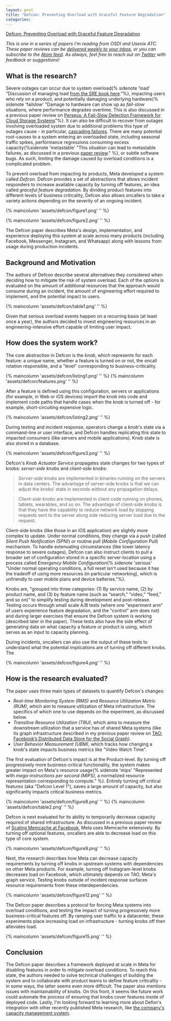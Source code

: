 ```yaml
---
layout: post
title: "Defcon: Preventing Overload with Graceful Feature Degradation"
categories:
---
```


[Defcon: Preventing Overload with Graceful Feature Degradation](https://www.usenix.org/conference/osdi23/presentation/meza)

_This is one in a series of papers I'm reading from OSDI and Usenix ATC. These paper reviews can be [delivered weekly to your inbox](https://newsletter.micahlerner.com/), or you can subscribe to the [Atom feed](https://www.micahlerner.com/feed.xml). As always, feel free to reach out on [Twitter](https://twitter.com/micahlerner) with feedback or suggestions!_

## What is the research?

Severe outages can occur due to system overload{% sidenote 'load' "Discussion of managing load [from the SRE book here](https://sre.google/workbook/managing-load/)."%}, impacting users who rely on a product, and potentially damaging underlying hardware{% sidenote 'failslow' "Damage to hardware can show up as _fail-slow_ situations, where performance degrades overtime. This is also discussed in a previous paper review on [Perseus: A Fail-Slow Detection Framework for Cloud Storage Systems](https://www.micahlerner.com/2023/04/16/perseus-a-fail-slow-detection-framework-for-cloud-storage-systems.html)"%}. It can also be difficult to recover from outages involving overloaded system due to additional problems this type of outages cause - in particular, [cascading failures](https://sre.google/sre-book/addressing-cascading-failures/). There are many potential root-causes to a system entering an overloaded state, including seasonal traffic spikes, performance regressions consuming excess capacity{%sidenote 'metastable' "This situation can lead to metastable failures, as discussed in a previous [paper review](https://www.micahlerner.com/2022/07/11/metastable-failures-in-the-wild.html)." %}, or subtle software bugs. As such, limiting the damage caused by overload conditions is a complicated problem.

To prevent overload from impacting its products, Meta developed a system called _Defcon_. Defcon provides a set of abstractions that allows incident responders to increase available capacity by turning off features, an idea called _graceful feature degradation_. By dividing product features into different levels of business criticality, Defcon also allows oncallers to take a variety actions depending on the severity of an ongoing incident.

{% maincolumn 'assets/defcon/figure1.png' '' %}

{% maincolumn 'assets/defcon/figure2.png' '' %}

The Defcon paper describes Meta's design, implementation, and experience deploying this system at scale across many products (including Facebook, Messenger, Instagram, and Whatsapp) along with lessons from usage during production incidents.

## Background and Motivation

The authors of Defcon describe several alternatives they considered when deciding how to mitigate the risk of system overload. Each of the options is evaluated on the amount of additional resources that the approach would consume during an incident, the amount of engineering effort required to implement, and the potential impact to users.

{% maincolumn 'assets/defcon/table1.png' '' %}

Given that serious overload events happen on a recurring basis (at least once a year), the authors decided to invest engineering resources in an engineering-intensive effort capable of limiting user impact.

## How does the system work?

The core abstraction in Defcon is the _knob_, which represents for each feature: a unique name, whether a feature is turned on or not, the oncall rotation responsible, and a "level" corresponding to business-criticality.

{% maincolumn 'assets/defcon/listing1.png' '' %}
{% maincolumn 'assets/defcon/features.png' '' %}

After a feature is defined using this configuration, servers or applications (for example, in Web or iOS devices) import the knob into code and implement code paths that handle cases when the _knob_ is turned off - for example, short-circuiting expensive logic.

{% maincolumn 'assets/defcon/listing2.png' '' %}

During testing and incident response, operators change a _knob_'s state via a command-line or user interface, and Defcon handles replicating this state to impacted consumers (like servers and mobile applications). Knob state is also stored in a database.

{% maincolumn 'assets/defcon/figure3.png' '' %}

Defcon's _Knob Actuator Service_ propagates state changes for two types of knobs: _server-side knobs_ and _client-side knobs_:

> _Server-side knobs_ are implemented in binaries running on the servers in data centers. The advantage of server-side knobs is that we can adjust the knobs’ state in seconds without any propagation delays.

> _Client-side knobs_ are implemented in client code running on phones, tablets, wearables, and so on. The advantage of client-side knobs is that they have the capability to reduce network load by stopping requests sent to the server along side reducing server load due to the request.

Client-side knobs (like those in an iOS application) are slightly more complex to update. Under normal conditions, they change via a push (called _Silent Push Notification (SPN)_) or routine pull (_Mobile Configuration Pull_) mechanism. To handle extenuating circumstances (like lower latency response to severe outages), Defcon can also instruct clients to pull a broader set of configuration stored in a specific server-location using a process called _Emergency Mobile Configuration_{% sidenote 'serious' "Under normal operating conditions, a full reset isn't used because it has the tradeoff of using more resources (in particular networking), which is unfriendly to user mobile plans and device batteries."%}.

Knobs are, "grouped into three categories: (1) By service name, (2) by product name, and (3) by feature name (such as “search,” “video,” “feed,” and so on)" to simplify testing during development and post-release. Testing occurs through small scale A/B tests (where one "experiment arm" of users experience feature degradation, and the "control" arm does not) and during larger exercises that ensure the Defcon system is working (described later in the paper). These tests also have the side effect of generating data on what capacity a feature or product is using, which serves as an input to capacity planning.

During incidents, oncallers can also use the output of these tests to understand what the potential implications are of turning off different knobs. The

{% maincolumn 'assets/defcon/figure4.png' '' %}

## How is the research evaluated?

The paper uses three main types of datasets to quantify Defcon's changes:

- _Real-time Monitoring System (RMS)_ and _Resource Utilization Metric (RUM)_, which aim to measure utilization of Meta infrastructure. The specifics of which one to use depends on the experiment, as discussed below.
- _Transitive Resource Utilization (TRU)_, which aims to measure the downstream utilization that a service has of shared Meta systems (like its graph infrastructure described in my previous paper review on [TAO: Facebook’s Distributed Data Store for the Social Graph](https://www.micahlerner.com/2021/10/13/tao-facebooks-distributed-data-store-for-the-social-graph.html)).
- _User Behavior Measurement (UBM)_, which tracks how changing a knob's state impacts business metrics like "Video Watch Time".

The first evaluation of Defcon's impact is at the Product-level. By turning off progressively more business-critical functionality, the system makes greater impact on Meta's resource usage{% sidenote 'mips' "Represented with _mega-instructions per second (MIPS)_, a normalized resource representation corresponding to compute." %}. Entirely turning off critical features (aka "Defcon Level 1"), saves a large amount of capacity, but also significantly impacts critical business metrics.

{% maincolumn 'assets/defcon/figure8.png' '' %}
{% maincolumn 'assets/defcon/table2.png' '' %}

Defcon is next evaluated for its ability to temporarily decrease capacity required of shared infrastructure. As discussed in a previous paper review of [Scaling Memcache at Facebook](https://www.micahlerner.com/2021/05/31/scaling-memcache-at-facebook.html), Meta uses Memcache extensively. By turning off optional features, oncallers are able to decrease load on this type of core system.

{% maincolumn 'assets/defcon/figure9.png' '' %}

Next, the research describes how Meta can decrease capacity requirements by turning off knobs in upstream systems with dependencies on other Meta products. For example, turning off Instagram-level knobs decreases load on Facebook, which ultimately depends on TAO, Meta's graph service. Testing knobs outside of incident response surfaces resource requirements from these interdependencies.

{% maincolumn 'assets/defcon/figure12.png' '' %}

The Defcon paper describes a protocol for forcing Meta systems into overload conditions, and testing the impact of turning progressively more business-critical features off. By ramping user traffic to a datacenter, these experiments place increasing load on infrastructure - turning knobs off then alleviates load.

{% maincolumn 'assets/defcon/figure15.png' '' %}

## Conclusion

The Defcon paper describes a framework deployed at scale in Meta for disabling features in order to mitigate overload conditions. To reach this state,  the authors needed to solve technical challenges of building the system and to collaborate with product teams to define feature criticality - in some ways, the latter seems even more difficult. The paper also mentions issues with maintainability of knobs. On this front, it seems like future work could automate the process of ensuring that knobs cover features inside of deployed code. Lastly, I'm looking forward to learning more about Defon's integration with other recently published Meta research, like [the company's capacity management system](https://www.usenix.org/conference/osdi23/presentation/eriksen).